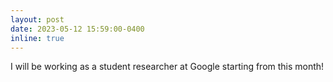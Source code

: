 ```yaml
---
layout: post
date: 2023-05-12 15:59:00-0400
inline: true
---
```


I will be working as a student researcher at Google starting from this month!